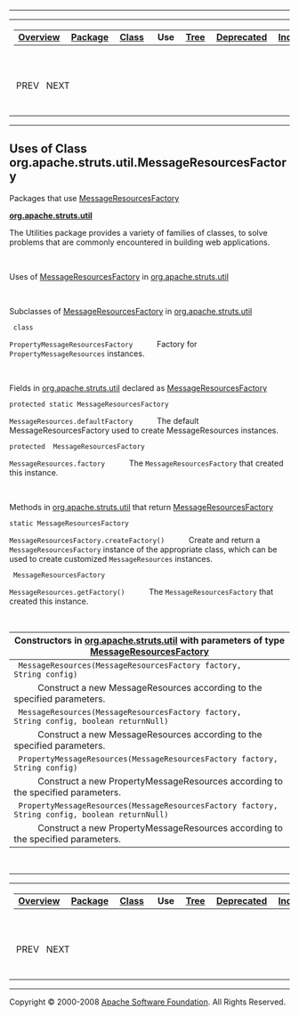 ------------------------------------------------------------------------

<span id="navbar_top"></span> [](#skip-navbar_top "Skip navigation links")

<table>
<colgroup>
<col width="50%" />
<col width="50%" />
</colgroup>
<tbody>
<tr class="odd">
<td align="left"><span id="navbar_top_firstrow"></span>
<table>
<tbody>
<tr class="odd">
<td align="left"><a href="../../../../../overview-summary.html.md"><strong>Overview</strong></a> </td>
<td align="left"><a href="../package-summary.html.md"><strong>Package</strong></a> </td>
<td align="left"><a href="../../../../../org/apache/struts/util/MessageResourcesFactory.html.md" title="class in org.apache.struts.util"><strong>Class</strong></a> </td>
<td align="left"> <strong>Use</strong> </td>
<td align="left"><a href="../package-tree.html.md"><strong>Tree</strong></a> </td>
<td align="left"><a href="../../../../../deprecated-list.html.md"><strong>Deprecated</strong></a> </td>
<td align="left"><a href="../../../../../index-all.html.md"><strong>Index</strong></a> </td>
<td align="left"><a href="../../../../../help-doc.html.md"><strong>Help</strong></a> </td>
</tr>
</tbody>
</table></td>
<td align="left"></td>
</tr>
<tr class="even">
<td align="left"> PREV   NEXT</td>
<td align="left"><a href="../../../../../index.html.md?org/apache/struts/util//class-useMessageResourcesFactory.html"><strong>FRAMES</strong></a>    <a href="MessageResourcesFactory.html"><strong>NO FRAMES</strong></a>    
<a href="../../../../../allclasses-noframe.html.md"><strong>All Classes</strong></a></td>
</tr>
</tbody>
</table>

<span id="skip-navbar_top"></span>

------------------------------------------------------------------------

**Uses of Class
 org.apache.struts.util.MessageResourcesFactory**
-------------------------------------------------

Packages that use [MessageResourcesFactory](../../../../../org/apache/struts/util/MessageResourcesFactory.html.md "class in org.apache.struts.util")

[**org.apache.struts.util**](#org.apache.struts.util)

The Utilities package provides a variety of families of classes, to solve problems that are commonly encountered in building web applications. 

 

<span id="org.apache.struts.util"></span>

Uses of [MessageResourcesFactory](../../../../../org/apache/struts/util/MessageResourcesFactory.html.md "class in org.apache.struts.util") in [org.apache.struts.util](../../../../../org/apache/struts/util/package-summary.html)

 

Subclasses of [MessageResourcesFactory](../../../../../org/apache/struts/util/MessageResourcesFactory.html.md "class in org.apache.struts.util") in [org.apache.struts.util](../../../../../org/apache/struts/util/package-summary.html)

` class`

`PropertyMessageResourcesFactory`
           Factory for `PropertyMessageResources` instances.

 

Fields in [org.apache.struts.util](../../../../../org/apache/struts/util/package-summary.html.md) declared as [MessageResourcesFactory](../../../../../org/apache/struts/util/MessageResourcesFactory.html "class in org.apache.struts.util")

`protected static MessageResourcesFactory`

`MessageResources.defaultFactory`
           The default MessageResourcesFactory used to create MessageResources instances.

`protected  MessageResourcesFactory`

`MessageResources.factory`
           The `MessageResourcesFactory` that created this instance.

 

Methods in [org.apache.struts.util](../../../../../org/apache/struts/util/package-summary.html.md) that return [MessageResourcesFactory](../../../../../org/apache/struts/util/MessageResourcesFactory.html "class in org.apache.struts.util")

`static MessageResourcesFactory`

`MessageResourcesFactory.createFactory()`
           Create and return a `MessageResourcesFactory` instance of the appropriate class, which can be used to create customized `MessageResources` instances.

` MessageResourcesFactory`

`MessageResources.getFactory()`
           The `MessageResourcesFactory` that created this instance.

 

| Constructors in [org.apache.struts.util](../../../../../org/apache/struts/util/package-summary.html.md) with parameters of type [MessageResourcesFactory](../../../../../org/apache/struts/util/MessageResourcesFactory.html "class in org.apache.struts.util") |
|--------------------------------------------------------------------------------------------------------------------------------------------------------------------------------------------------------------------------------------------------------------|
| ` MessageResources(MessageResourcesFactory factory, String config)`                                                                                                                                                                                          
            Construct a new MessageResources according to the specified parameters.                                                                                                                                                                            |
| ` MessageResources(MessageResourcesFactory factory, String config, boolean returnNull)`                                                                                                                                                                      
            Construct a new MessageResources according to the specified parameters.                                                                                                                                                                            |
| ` PropertyMessageResources(MessageResourcesFactory factory, String config)`                                                                                                                                                                                  
            Construct a new PropertyMessageResources according to the specified parameters.                                                                                                                                                                    |
| ` PropertyMessageResources(MessageResourcesFactory factory, String config, boolean returnNull)`                                                                                                                                                              
            Construct a new PropertyMessageResources according to the specified parameters.                                                                                                                                                                    |

 

------------------------------------------------------------------------

<span id="navbar_bottom"></span> [](#skip-navbar_bottom "Skip navigation links")

<table>
<colgroup>
<col width="50%" />
<col width="50%" />
</colgroup>
<tbody>
<tr class="odd">
<td align="left"><span id="navbar_bottom_firstrow"></span>
<table>
<tbody>
<tr class="odd">
<td align="left"><a href="../../../../../overview-summary.html.md"><strong>Overview</strong></a> </td>
<td align="left"><a href="../package-summary.html.md"><strong>Package</strong></a> </td>
<td align="left"><a href="../../../../../org/apache/struts/util/MessageResourcesFactory.html.md" title="class in org.apache.struts.util"><strong>Class</strong></a> </td>
<td align="left"> <strong>Use</strong> </td>
<td align="left"><a href="../package-tree.html.md"><strong>Tree</strong></a> </td>
<td align="left"><a href="../../../../../deprecated-list.html.md"><strong>Deprecated</strong></a> </td>
<td align="left"><a href="../../../../../index-all.html.md"><strong>Index</strong></a> </td>
<td align="left"><a href="../../../../../help-doc.html.md"><strong>Help</strong></a> </td>
</tr>
</tbody>
</table></td>
<td align="left"></td>
</tr>
<tr class="even">
<td align="left"> PREV   NEXT</td>
<td align="left"><a href="../../../../../index.html.md?org/apache/struts/util//class-useMessageResourcesFactory.html"><strong>FRAMES</strong></a>    <a href="MessageResourcesFactory.html"><strong>NO FRAMES</strong></a>    
<a href="../../../../../allclasses-noframe.html.md"><strong>All Classes</strong></a></td>
</tr>
</tbody>
</table>

<span id="skip-navbar_bottom"></span>

------------------------------------------------------------------------

Copyright © 2000-2008 [Apache Software Foundation](http://www.apache.org/). All Rights Reserved.
